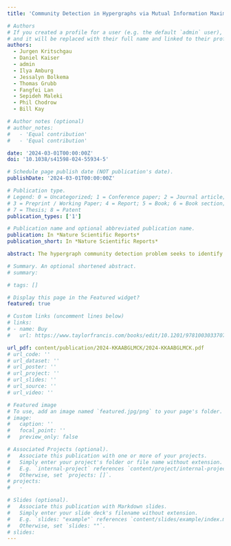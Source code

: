 ```yaml
---
title: 'Community Detection in Hypergraphs via Mutual Information Maximization'

# Authors
# If you created a profile for a user (e.g. the default `admin` user), write the username (folder name) here
# and it will be replaced with their full name and linked to their profile.
authors:
  - Jurgen Kritschgau
  - Daniel Kaiser
  - admin
  - Ilya Amburg
  - Jessalyn Bolkema
  - Thomas Grubb
  - Fangfei Lan
  - Sepideh Maleki
  - Phil Chodrow
  - Bill Kay

# Author notes (optional)
# author_notes:
#   - 'Equal contribution'
#   - 'Equal contribution'

date: '2024-03-01T00:00:00Z'
doi: '10.1038/s41598-024-55934-5'

# Schedule page publish date (NOT publication's date).
publishDate: '2024-03-01T00:00:00Z'

# Publication type.
# Legend: 0 = Uncategorized; 1 = Conference paper; 2 = Journal article;
# 3 = Preprint / Working Paper; 4 = Report; 5 = Book; 6 = Book section;
# 7 = Thesis; 8 = Patent
publication_types: ['1']

# Publication name and optional abbreviated publication name.
publication: In *Nature Scientific Reports*
publication_short: In *Nature Scientific Reports*

abstract: The hypergraph community detection problem seeks to identify groups of related vertices in hypergraph data. We propose an information-theoretic hypergraph community detection algorithm which compresses the observed data in terms of community labels and community-edge intersections. This algorithm can also be viewed as maximum-likelihood inference in a degree-corrected microcanonical stochastic blockmodel. We perform the compression/inference step via simulated annealing. Unlike several recent algorithms based on canonical models, our microcanonical algorithm does not require inference of statistical parameters such as vertex degrees or pairwise group connection rates. Through synthetic experiments, we find that our algorithm succeeds down to recently-conjectured thresholds for sparse random hypergraphs. We also find competitive performance in cluster recovery tasks on several hypergraph data sets.

# Summary. An optional shortened abstract.
# summary:

# tags: []

# Display this page in the Featured widget?
featured: true

# Custom links (uncomment lines below)
# links:
# - name: Buy
#   url: https://www.taylorfrancis.com/books/edit/10.1201/9781003033707/massive-graph-analytics-david-bader

url_pdf: content/publication/2024-KKAABGLMCK/2024-KKAABGLMCK.pdf
# url_code: ''
# url_dataset: ''
# url_poster: ''
# url_project: ''
# url_slides: ''
# url_source: ''
# url_video: ''

# Featured image
# To use, add an image named `featured.jpg/png` to your page's folder.
# image:
#   caption: ''
#   focal_point: ''
#   preview_only: false

# Associated Projects (optional).
#   Associate this publication with one or more of your projects.
#   Simply enter your project's folder or file name without extension.
#   E.g. `internal-project` references `content/project/internal-project/index.md`.
#   Otherwise, set `projects: []`.
# projects:
#   -

# Slides (optional).
#   Associate this publication with Markdown slides.
#   Simply enter your slide deck's filename without extension.
#   E.g. `slides: "example"` references `content/slides/example/index.md`.
#   Otherwise, set `slides: ""`.
# slides:
---
```


<!-- {{% callout note %}}
Click the _Cite_ button above to demo the feature to enable visitors to import publication metadata into their reference management software.
{{% /callout %}}

{{% callout note %}}
Create your slides in Markdown - click the _Slides_ button to check out the example.
{{% /callout %}}

Supplementary notes can be added here, including [code, math, and images](https://wowchemy.com/docs/writing-markdown-latex/). -->
